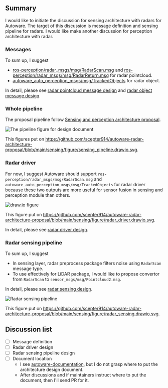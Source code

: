 ## Summary

I would like to initiate the discussion for sensing architecture with radars for Autoware.
The target of this discussion is message definition and sensing pipeline for radars.
I would like make another discussion for perception architecture with radar.

### Messages

To sum up, I suggest

- [ros-perception/radar_msgs/msg/RadarScan.msg](https://github.com/ros-perception/radar_msgs/blob/ros2/msg/RadarScan.msg) and [ros-perception/radar_msgs/msg/RadarReturn.msg](https://github.com/ros-perception/radar_msgs/blob/ros2/msg/RadarReturn.msg) for radar pointcloud.
- [autoware_auto_perception_msgs/msg/TrackedObjects](https://gitlab.com/autowarefoundation/autoware.auto/autoware_auto_msgs/-/blob/master/autoware_auto_perception_msgs/msg/TrackedObjects.idl) for radar object.

In detail, please see [radar pointcloud message design](https://github.com/scepter914/autoware-radar-architecture-proposal/sensing/radar_pointcloud_message_design.md) and [radar object message design](https://github.com/scepter914/autoware-radar-architecture-proposal/sensing/radar_object_message_design.md).

### Whole pipeline

The proposal pipeline follow [Sensing and perception architecture proposal](https://github.com/autowarefoundation/autoware/discussions/3).

![The pipeline figure for design document](https://raw.githubusercontent.com/scepter914/autoware-radar-architecture-proposal/8d5c15628518173570d3dc16fc8347b1c2346747/sensing/figure/sensing_pipeline.drawio.svg)

This figures put on <https://github.com/scepter914/autoware-radar-architecture-proposal/blob/main/sensing/figure/sensing_pipeline.drawio.svg>.

### Radar driver

For now, I suggest Autoware should support `ros-perception/radar_msgs/msg/RadarScan.msg` and `autoware_auto_perception_msgs/msg/TrackedObjects` for radar driver because these two outputs are more useful for sensor fusion in sensing and perception module than others.

![draw.io figure](https://raw.githubusercontent.com/scepter914/autoware-radar-architecture-proposal/8d5c15628518173570d3dc16fc8347b1c2346747/sensing/figure/radar_driver.drawio.svg)

This figure put on <https://github.com/scepter914/autoware-radar-architecture-proposal/blob/main/sensing/figure/radar_driver.drawio.svg>.

In detail, please see [radar driver design](https://github.com/scepter914/autoware-radar-architecture-proposal/sensing/radar_driver_design.md).

### Radar sensing pipeline

To sum up, I suggest

- In sensing layer, radar preprocess package filters noise using `RadarScan` message type.
- To use effectively for LiDAR package, I would like to propose convertor from `RadarScan` to `sensor_msgs/msg/Pointcloud2.msg`.

In detail, please see [radar sensing design](https://github.com/scepter914/autoware-radar-architecture-proposal/sensing/radar_sensing_design.md).

![Radar sensing pipeline](https://raw.githubusercontent.com/scepter914/autoware-radar-architecture-proposal/main/sensing/figure/radar_sensing.drawio.svg)

This figure put on <https://github.com/scepter914/autoware-radar-architecture-proposal/blob/main/sensing/figure/radar_sensing.drawio.svg>.

## Discussion list

- [ ] Message definition
- [ ] Radar driver design
- [ ] Radar sensing pipeline design
- [ ] Document location
  - I see [autoware-documentation](https://github.com/autowarefoundation/autoware-documentation/), but I do not grasp where to put the architecture design document.
  - After discussions and if maintainers instruct where to put the document, then I'll send PR for it.
